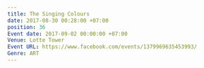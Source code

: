 ```yaml
---
title: The Singing Colours
date: 2017-08-30 00:28:00 +07:00
position: 36
Event date: 2017-09-02 00:00:00 +07:00
Venue: Lotte Tower
Event URL: https://www.facebook.com/events/1379969635453993/
Genre: ART
---
```


